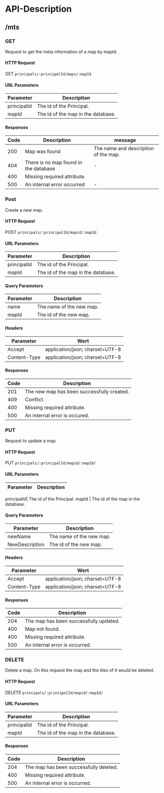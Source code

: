 # API-Description

## /mts

### GET
Request to get the meta information of a map by mapId.

#### HTTP Request

GET `principals/:principalId/maps/:mapId` 

#### URL Parameters
Parameter| Description
---------| ------------
principalId| The id of the Principal.
mapId    | The id of the map in the database.


#### Responses

Code | Description | message
-------| ---------------- | -----------
200  | Map was found | The name and description of the map.|
404  | There is no map found in the database  |-|.
400| Missing required attribute.
500  | An internal error occurred| - |.
 
### Post 
Create a new map.

#### HTTP Request

POST `principals/:principalId/mapid/:mapId`

#### URL Parameters

Parameter| Description
--------- |------------
principalId| The id of the Principal.
mapId    | The id of the map in the database.

#### Query Parameters

Parameter| Description
--------- |------------
name      | The name of the new map.
mapId      | The id of the new map.

#### Headers

Parameter | Wert
--------- | -----------
Accept | application/json; charset=UTF-8
Content-Type | application/json; charset=UTF-8

#### Responses

Code | Description
---- | ---------
201  | The new map has been successfully created.
409  | Conflict.
400  | Missing required attribute.
500  | An internal error is occured.

### PUT

Request to update a map.

#### HTTP Request

PUT `principals/:principalId/mapid/:mapId/`

#### URL Parameters

Parameter| Description
---------| ------------| 

principalId| The id of the Principal.
mapId    | The id of the map in the database.

#### Query Parameters

Parameter| Description|
--------- |------------
newName   | The name of the new map.
NewDescription | The id of the new map.

#### Headers

Parameter | Wert
--------- | -----------
Accept | application/json; charset=UTF-8
Content-Type | application/json; charset=UTF-8

#### Responses

Code | Description
---- | ---------
204  | The map has been successfully updated.
400  | Map not found.
400  | Missing required attribute.
500  | An internal error is occurred.

### DELETE

Delete a map. On this request the map and the tiles of it would be deleted.

#### HTTP Request

DELETE `principals/:principalId/mapid/:mapId/`

#### URL Parameters

Parameter| Description
--------- |------------
principalId| The id of the Principal.
mapId    | The id of the map in the database.

#### Responses

Code | Description
---- | ---------
204  | The map has been successfully deleted.
400  | Missing required attribute.
500  | An internal error is occurred.
